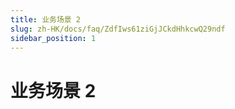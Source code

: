 ```yaml
---
title: 业务场景 2
slug: zh-HK/docs/faq/ZdfIws61ziGjJCkdHhkcwQ29ndf
sidebar_position: 1
---
```



# 业务场景 2

